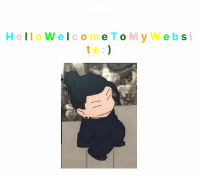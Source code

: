 
<html>
<head>
    <link rel="stylesheet" type="text/css" href="colorful.css">
</head>
<body>
    <div class="outer-circle1">
        <div class="inner-circle1">
            <H1 style="color: white; text-align: center;">Hello</H1>
            <H1 style="text-align: center;">
                <span style="color: cyan">H</span>
                <span style="color: pink">e</span>
                <span style="color: green">l</span>
                <span style="color: orange">l</span>
                <span style="color: yellow">o</span>
                <span style="color: lime">W</span>
                <span style="color: cyan">e</span>
                <span style="color: green">l</span>
                <span style="color: pink">c</span>
                <span style="color: orange">o</span>
                <span style="color: yellow">m</span>
                <span style="color: green">e</span>
                <span style="color: cyan">T</span>
                <span style="color: green">o</span>
                <span style="color: pink">M</span>
                <span style="color: orange">y</span>
                <span style="color: yellow">W</span>
                <span style="color: lime">e</span>
                <span style="color: cyan">b</span>
                <span style="color: green">s</span>
                <span style="color: pink">i</span>
                <span style="color: orange">t</span>
                <span style="color: yellow">e</span>
                <span style="color: pink">:</span>
                <span style="color: green">)</span>
            </H1>
            <div class="outer-circle2"></div>
            <img src="getogif.gif" type="image/gif" style="width: 40%; display: block; margin: 0 auto;">
        </div>
    </div>
</body>
</html>
